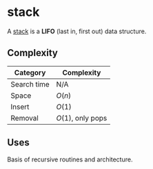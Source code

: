 # stack

A [stack]("https://en.wikipedia.org/wiki/Stack_(abstract_data_type)") is a **LIFO** (last in, first out) data structure.

## Complexity

| Category        | Complexity |
|-----------------|------------|
| Search time     | N/A        |
| Space           | $O(n)$     |
| Insert          | $O(1)$     |
| Removal         | $O(1)$, only pops |

## Uses
Basis of recursive routines and architecture.
